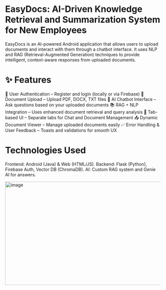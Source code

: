 # EasyDocs: AI-Driven Knowledge Retrieval and Summarization System for New Employees

EasyDocs is an AI-powered Android application that allows users to upload documents and interact with them through a chatbot interface. It uses NLP and RAG (Retrieval-Augmented Generation) techniques to provide intelligent, context-aware responses from uploaded documents.

# ✨ Features
🔐 User Authentication – Register and login (locally or via Firebase)
📄 Document Upload – Upload PDF, DOCX, TXT files
🧠 AI Chatbot Interface – Ask questions based on your uploaded documents
📚 RAG + NLP Integration – Uses enhanced document retrieval and query analysis
🧾 Tab-based UI – Separate tabs for Chat and Document Management
📤 Dynamic Document Viewer – Manage uploaded documents easily
✅ Error Handling & User Feedback – Toasts and validations for smooth UX

# Technologies Used

Frontend: Android (Java) & Web (HTML/JS).
Backend: Flask (Python), Firebase Auth, Vector DB (ChromaDB).
AI: Custom RAG system and Genie AI for answers.

<img width="1656" height="333" alt="image" src="https://github.com/user-attachments/assets/22a14793-db7a-471a-998b-67492c9f04fe" />
